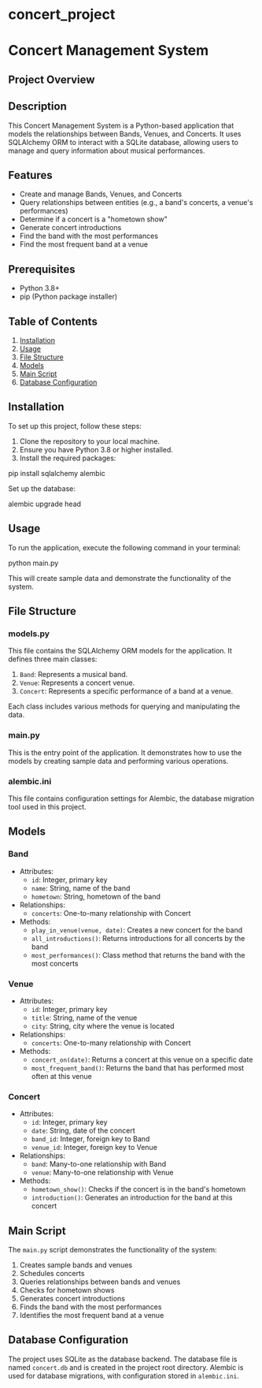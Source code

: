 # concert_project
# Concert Management System

## Project Overview
## Description

This Concert Management System is a Python-based application that models the relationships between Bands, Venues, and Concerts. It uses SQLAlchemy ORM to interact with a SQLite database, allowing users to manage and query information about musical performances.

## Features

- Create and manage Bands, Venues, and Concerts
- Query relationships between entities (e.g., a band's concerts, a venue's performances)
- Determine if a concert is a "hometown show"
- Generate concert introductions
- Find the band with the most performances
- Find the most frequent band at a venue

## Prerequisites

- Python 3.8+
- pip (Python package installer)

## Table of Contents

1. [Installation](#installation)
2. [Usage](#usage)
3. [File Structure](#file-structure)
4. [Models](#models)
5. [Main Script](#main-script)
6. [Database Configuration](#database-configuration)

## Installation

To set up this project, follow these steps:

1. Clone the repository to your local machine.
2. Ensure you have Python 3.8 or higher installed.
3. Install the required packages:

pip install sqlalchemy alembic

 Set up the database:

alembic upgrade head
## Usage

To run the application, execute the following command in your terminal:

python main.py

This will create sample data and demonstrate the functionality of the system.

## File Structure

### models.py

This file contains the SQLAlchemy ORM models for the application. It defines three main classes:

1. `Band`: Represents a musical band.
2. `Venue`: Represents a concert venue.
3. `Concert`: Represents a specific performance of a band at a venue.

Each class includes various methods for querying and manipulating the data.

### main.py

This is the entry point of the application. It demonstrates how to use the models by creating sample data and performing various operations.

### alembic.ini

This file contains configuration settings for Alembic, the database migration tool used in this project.

## Models

### Band

- Attributes:
  - `id`: Integer, primary key
  - `name`: String, name of the band
  - `hometown`: String, hometown of the band
- Relationships:
  - `concerts`: One-to-many relationship with Concert
- Methods:
  - `play_in_venue(venue, date)`: Creates a new concert for the band
  - `all_introductions()`: Returns introductions for all concerts by the band
  - `most_performances()`: Class method that returns the band with the most concerts

### Venue

- Attributes:
  - `id`: Integer, primary key
  - `title`: String, name of the venue
  - `city`: String, city where the venue is located
- Relationships:
  - `concerts`: One-to-many relationship with Concert
- Methods:
  - `concert_on(date)`: Returns a concert at this venue on a specific date
  - `most_frequent_band()`: Returns the band that has performed most often at this venue

### Concert

- Attributes:
  - `id`: Integer, primary key
  - `date`: String, date of the concert
  - `band_id`: Integer, foreign key to Band
  - `venue_id`: Integer, foreign key to Venue
- Relationships:
  - `band`: Many-to-one relationship with Band
  - `venue`: Many-to-one relationship with Venue
- Methods:
  - `hometown_show()`: Checks if the concert is in the band's hometown
  - `introduction()`: Generates an introduction for the band at this concert

## Main Script

The `main.py` script demonstrates the functionality of the system:

1. Creates sample bands and venues
2. Schedules concerts
3. Queries relationships between bands and venues
4. Checks for hometown shows
5. Generates concert introductions
6. Finds the band with the most performances
7. Identifies the most frequent band at a venue

## Database Configuration

The project uses SQLite as the database backend. The database file is named `concert.db` and is created in the project root directory. Alembic is used for database migrations, with configuration stored in `alembic.ini`.

